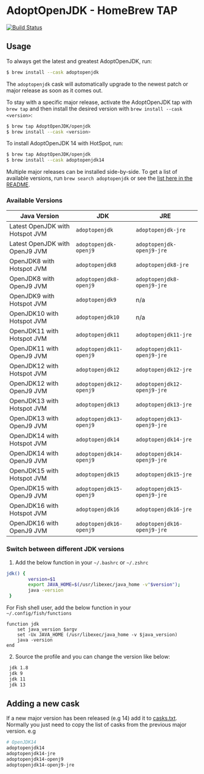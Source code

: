 # AdoptOpenJDK - HomeBrew TAP

[![Build Status](https://travis-ci.com/AdoptOpenJDK/homebrew-openjdk.svg?branch=master)](https://travis-ci.com/AdoptOpenJDK/homebrew-openjdk)

## Usage 

To always get the latest and greatest AdoptOpenJDK, run:

```bash
$ brew install --cask adoptopenjdk
```

The `adoptopenjdk` cask will automatically upgrade to the newest patch or major release as soon as it comes out.

To stay with a specific major release, activate the AdoptOpenJDK tap with `brew tap` and then install the desired version with `brew install --cask <version>`:

```bash
$ brew tap AdoptOpenJDK/openjdk
$ brew install --cask <version>
```

To install AdoptOpenJDK 14 with HotSpot, run:

```bash
$ brew tap AdoptOpenJDK/openjdk
$ brew install --cask adoptopenjdk14
```

Multiple major releases can be installed side-by-side. To get a list of available versions, run `brew search adoptopenjdk` or see the [list here in the README](#available-versions).

### Available Versions
| Java Version | JDK | JRE
|--|--|--|
| Latest OpenJDK with Hotspot JVM | `adoptopenjdk` | `adoptopenjdk-jre` | 
| Latest OpenJDK with OpenJ9 JVM | `adoptopenjdk-openj9` | `adoptopenjdk-openj9-jre` | 
| OpenJDK8 with Hotspot JVM | `adoptopenjdk8` | `adoptopenjdk8-jre` |
| OpenJDK8 with OpenJ9 JVM | `adoptopenjdk8-openj9` | `adoptopenjdk8-openj9-jre` |
| OpenJDK9 with Hotspot JVM | `adoptopenjdk9` | n/a |
| OpenJDK10 with Hotspot JVM | `adoptopenjdk10` | n/a |
| OpenJDK11 with Hotspot JVM | `adoptopenjdk11` | `adoptopenjdk11-jre` |
| OpenJDK11 with OpenJ9 JVM | `adoptopenjdk11-openj9` | `adoptopenjdk11-openj9-jre` |
| OpenJDK12 with Hotspot JVM | `adoptopenjdk12` | `adoptopenjdk12-jre` |
| OpenJDK12 with OpenJ9 JVM | `adoptopenjdk12-openj9` | `adoptopenjdk12-openj9-jre` |
| OpenJDK13 with Hotspot JVM | `adoptopenjdk13` | `adoptopenjdk13-jre` |
| OpenJDK13 with OpenJ9 JVM | `adoptopenjdk13-openj9` | `adoptopenjdk13-openj9-jre` |
| OpenJDK14 with Hotspot JVM | `adoptopenjdk14` | `adoptopenjdk14-jre` |
| OpenJDK14 with OpenJ9 JVM | `adoptopenjdk14-openj9` | `adoptopenjdk14-openj9-jre` |
| OpenJDK15 with Hotspot JVM | `adoptopenjdk15` | `adoptopenjdk15-jre` |
| OpenJDK15 with OpenJ9 JVM | `adoptopenjdk15-openj9` | `adoptopenjdk15-openj9-jre` |
| OpenJDK16 with Hotspot JVM | `adoptopenjdk16` | `adoptopenjdk16-jre` |
| OpenJDK16 with OpenJ9 JVM | `adoptopenjdk16-openj9` | `adoptopenjdk16-openj9-jre` |

[docnocref]: https://www.eclipse.org/openj9/docs/xcompressedrefs/
[docmx]: https://www.eclipse.org/openj9/docs/xms/

### Switch between different JDK versions
1. Add the below function in your `~/.bashrc` or `~/.zshrc` 
```bash
jdk() {
        version=$1
        export JAVA_HOME=$(/usr/libexec/java_home -v"$version");
        java -version
 }
```

For Fish shell user, add the below function in your `~/.config/fish/functions`

```fish
function jdk
	set java_version $argv
	set -Ux JAVA_HOME (/usr/libexec/java_home -v $java_version)
	java -version
end
```

 2. Source the profile and you can change the version like below:
 ```bash
  jdk 1.8
  jdk 9
  jdk 11
  jdk 13
  ```

## Adding a new cask
If a new major version has been released (e.g 14) add it to [casks.txt](casks.txt). Normally you just need to copy the list of casks from the previous major version. e.g

```bash
# OpenJDK14
adoptopenjdk14
adoptopenjdk14-jre
adoptopenjdk14-openj9
adoptopenjdk14-openj9-jre
```
